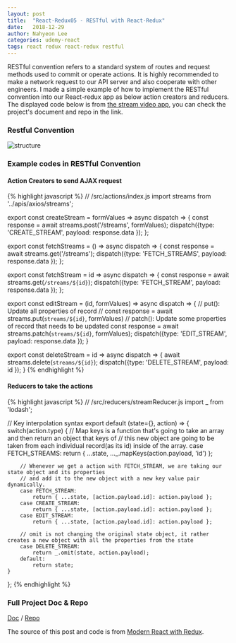 ```yaml
---
layout: post
title:  "React-Redux05 - RESTful with React-Redux"
date:   2018-12-29
author: Nahyeon Lee
categories: udemy-react
tags: react redux react-redux restful
---
```

RESTful convention refers to a standard system of routes and request methods used to commit or operate actions. It is highly recommended to make a network request to our API server and also cooperate with other engineers. I made a simple example of how to implement the RESTful convention into our React-redux app as below action creators and reducers. The displayed code below is from [the stream video app][app-doc], you can check the project's document and repo in the link.

### Restful Convention
<img src="{{ '/assets/img/2018-12-29-restful.png' }}" alt="structure">

### Example codes in RESTful Convention

#### Action Creators to send AJAX request 
{% highlight javascript  %}
// /src/actions/index.js
import streams from '../apis/axios/streams';

export const createStream = formValues => async dispatch => {
    const response = await streams.post('/streams', formValues);
    dispatch({type: 'CREATE_STREAM', payload: response.data });
};

export const fetchStreams = () => async dispatch => {
    const response = await streams.get('/streams');
    dispatch({type: 'FETCH_STREAMS', payload: response.data });
};

export const fetchStream = id => async dispatch => {
    const response = await streams.get(`/streams/${id}`);
    dispatch({type: 'FETCH_STREAM', payload: response.data });
};

export const editStream = (id, formValues) => async dispatch => {
    // put(): Update all properties of record 
    // const response = await streams.put(`streams/${id}`, formValues) 
    // patch(): Update some properties of record that needs to be updated
    const response = await streams.patch(`streams/${id}`, formValues);
    dispatch({type: 'EDIT_STREAM', payload: response.data });
}

export const deleteStream = id => async dispatch => {
    await streams.delete(`streams/${id}`);
    dispatch({type: 'DELETE_STREAM', payload: id });
}
{% endhighlight %}

#### Reducers to take the actions
{% highlight javascript  %}
// /src/reducers/streamReducer.js
import _ from 'lodash';

// Key interpolation syntax
export default (state={}, action) => {
    switch(action.type) {
        // Map keys is a function that's going to take an array and then return an object that keys of
        // this new object are going to be taken from each individual record(as its id) inside of the array.
        case FETCH_STREAMS:
            return { ...state, ..._.mapKeys(action.payload, 'id') };

        // Whenever we get a action with FETCH_STREAM, we are taking our state object and its properties 
        // and add it to the new object with a new key value pair dynamically.
        case FETCH_STREAM:
            return { ...state, [action.payload.id]: action.payload };
        case CREATE_STREAM:
            return { ...state, [action.payload.id]: action.payload };
        case EDIT_STREAM:
            return { ...state, [action.payload.id]: action.payload };

        // omit is not changing the original state object, it rather creates a new object with all the properties from the state
        case DELETE_STREAM:
            return _.omit(state, action.payload);
        default:
            return state;
    }
};
{% endhighlight %}

### Full Project Doc & Repo
[Doc][app-doc] / [Repo][app-repo]

The source of this post and code is from [Modern React with Redux][udemy-react].

[app-doc]: https://nh0627.github.io/blog/stream-app/
[app-repo]: https://github.com/nh0627/udemy-react-redux/tree/master/16.steams-with-streaming
[udemy-react]: https://www.udemy.com/react-redux/